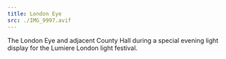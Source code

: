 ```yaml
---
title: London Eye
src: ./IMG_9997.avif
---
```


The London Eye and adjacent County Hall during a special evening light display
for the Lumiere London light festival.
